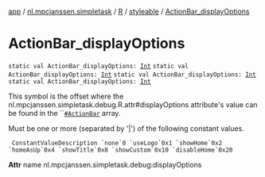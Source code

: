 [app](../../../index.md) / [nl.mpcjanssen.simpletask](../../index.md) / [R](../index.md) / [styleable](index.md) / [ActionBar_displayOptions](.)

# ActionBar_displayOptions

`static val ActionBar_displayOptions: `[`Int`](https://kotlinlang.org/api/latest/jvm/stdlib/kotlin/-int/index.html)
`static val ActionBar_displayOptions: `[`Int`](https://kotlinlang.org/api/latest/jvm/stdlib/kotlin/-int/index.html)
`static val ActionBar_displayOptions: `[`Int`](https://kotlinlang.org/api/latest/jvm/stdlib/kotlin/-int/index.html)
`static val ActionBar_displayOptions: `[`Int`](https://kotlinlang.org/api/latest/jvm/stdlib/kotlin/-int/index.html)

This symbol is the offset where the nl.mpcjanssen.simpletask.debug.R.attr#displayOptions attribute's value can be found in the ``[`#ActionBar`](-action-bar.md) array.

Must be one or more (separated by '|') of the following constant values.

     ConstantValueDescription `none`0 `useLogo`0x1 `showHome`0x2 `homeAsUp`0x4 `showTitle`0x8 `showCustom`0x10 `disableHome`0x20

**Attr**
name nl.mpcjanssen.simpletask.debug:displayOptions

